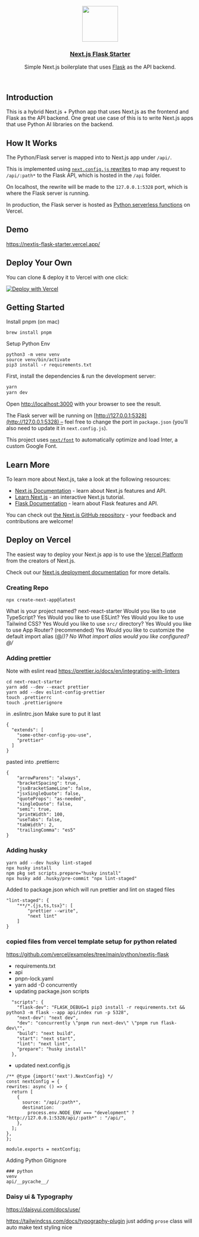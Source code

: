 <p align="center">
  <a href="https://nextjs-flask-starter.vercel.app/">
    <img src="https://assets.vercel.com/image/upload/v1588805858/repositories/vercel/logo.png" height="96">
    <h3 align="center">Next.js Flask Starter</h3>
  </a>
</p>

<p align="center">Simple Next.js boilerplate that uses <a href="https://flask.palletsprojects.com/">Flask</a> as the API backend.</p>

<br/>

## Introduction

This is a hybrid Next.js + Python app that uses Next.js as the frontend and Flask as the API backend. One great use case of this is to write Next.js apps that use Python AI libraries on the backend.

## How It Works

The Python/Flask server is mapped into to Next.js app under `/api/`.

This is implemented using [`next.config.js` rewrites](https://github.com/vercel/examples/blob/main/python/nextjs-flask/next.config.js) to map any request to `/api/:path*` to the Flask API, which is hosted in the `/api` folder.

On localhost, the rewrite will be made to the `127.0.0.1:5328` port, which is where the Flask server is running.

In production, the Flask server is hosted as [Python serverless functions](https://vercel.com/docs/concepts/functions/serverless-functions/runtimes/python) on Vercel.

## Demo

https://nextjs-flask-starter.vercel.app/

## Deploy Your Own

You can clone & deploy it to Vercel with one click:

[![Deploy with Vercel](https://vercel.com/button)](https://vercel.com/new/clone?demo-title=Next.js%20Flask%20Starter&demo-description=Simple%20Next.js%20boilerplate%20that%20uses%20Flask%20as%20the%20API%20backend.&demo-url=https%3A%2F%2Fnextjs-flask-starter.vercel.app%2F&demo-image=%2F%2Fimages.ctfassets.net%2Fe5382hct74si%2F795TzKM3irWu6KBCUPpPz%2F44e0c6622097b1eea9b48f732bf75d08%2FCleanShot_2023-05-23_at_12.02.15.png&project-name=Next.js%20Flask%20Starter&repository-name=nextjs-flask-starter&repository-url=https%3A%2F%2Fgithub.com%2Fvercel%2Fexamples%2Ftree%2Fmain%2Fpython%2Fnextjs-flask&from=vercel-examples-repo)

## Getting Started

Install pnpm (on mac)
```
brew install pnpm
```

Setup Python Env
```
python3 -m venv venv
source venv/bin/activate
pip3 install -r requirements.txt
```

First, install the dependencies & run the development server:

```bash
yarn
yarn dev
```

Open [http://localhost:3000](http://localhost:3000) with your browser to see the result.

The Flask server will be running on [http://127.0.0.1:5328](http://127.0.0.1:5328) – feel free to change the port in `package.json` (you'll also need to update it in `next.config.js`).

This project uses [`next/font`](https://nextjs.org/docs/basic-features/font-optimization) to automatically optimize and load Inter, a custom Google Font.

## Learn More

To learn more about Next.js, take a look at the following resources:

- [Next.js Documentation](https://nextjs.org/docs) - learn about Next.js features and API.
- [Learn Next.js](https://nextjs.org/learn) - an interactive Next.js tutorial.
- [Flask Documentation](https://flask.palletsprojects.com/en/1.1.x/) - learn about Flask features and API.

You can check out [the Next.js GitHub repository](https://github.com/vercel/next.js/) - your feedback and contributions are welcome!

## Deploy on Vercel

The easiest way to deploy your Next.js app is to use the [Vercel Platform](https://vercel.com/new?utm_medium=default-template&filter=next.js&utm_source=create-next-app&utm_campaign=create-next-app-readme) from the creators of Next.js.

Check out our [Next.js deployment documentation](https://nextjs.org/docs/deployment) for more details.

### Creating Repo

`npx create-next-app@latest`

What is your project named? next-react-starter
Would you like to use TypeScript? Yes
Would you like to use ESLint? Yes
Would you like to use Tailwind CSS? Yes
Would you like to use `src/` directory? Yes
Would you like to use App Router? (recommended) Yes
Would you like to customize the default import alias (@/_)? No
What import alias would you like configured? @/_

### Adding prettier

Note with eslint read https://prettier.io/docs/en/integrating-with-linters

```
cd next-react-starter
yarn add --dev --exact prettier
yarn add --dev eslint-config-prettier
touch .prettierrc
touch .prettierignore
```

in .eslintrc.json Make sure to put it last

```
{
  "extends": [
    "some-other-config-you-use",
    "prettier"
  ]
}
```

pasted into .prettierrc

```
{
    "arrowParens": "always",
    "bracketSpacing": true,
    "jsxBracketSameLine": false,
    "jsxSingleQuote": false,
    "quoteProps": "as-needed",
    "singleQuote": false,
    "semi": true,
    "printWidth": 100,
    "useTabs": false,
    "tabWidth": 2,
    "trailingComma": "es5"
}
```

### Adding husky

```
yarn add --dev husky lint-staged
npx husky install
npm pkg set scripts.prepare="husky install"
npx husky add .husky/pre-commit "npx lint-staged"
```

Added to package.json which will run prettier and lint on staged files

```
"lint-staged": {
    "**/*.{js,ts,tsx}": [
        "prettier --write",
        "next lint"
    ]
}
```
### copied files from vercel template setup for python related
https://github.com/vercel/examples/tree/main/python/nextjs-flask
- requirements.txt
- api
- pnpn-lock.yaml
- yarn add -D concurrently
- updating package.json scripts
```
  "scripts": {
    "flask-dev": "FLASK_DEBUG=1 pip3 install -r requirements.txt && python3 -m flask --app api/index run -p 5328",
    "next-dev": "next dev",
    "dev": "concurrently \"pnpm run next-dev\" \"pnpm run flask-dev\"",
    "build": "next build",
    "start": "next start",
    "lint": "next lint",
    "prepare": "husky install"
  },
  ```
  - updated next.config.js
  ```
  /** @type {import('next').NextConfig} */
const nextConfig = {
  rewrites: async () => {
    return [
      {
        source: "/api/:path*",
        destination:
          process.env.NODE_ENV === "development" ? "http://127.0.0.1:5328/api/:path*" : "/api/",
      },
    ];
  },
};

module.exports = nextConfig;
```

Adding Python Gitignore
```
### python
venv
api/__pycache__/
```

### Daisy ui & Typography
https://daisyui.com/docs/use/

https://tailwindcss.com/docs/typography-plugin
just adding `prose` class will auto make text styling nice

